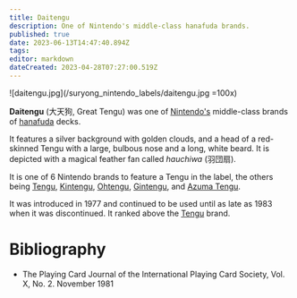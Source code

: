 ```yaml
---
title: Daitengu
description: One of Nintendo's middle-class hanafuda brands.
published: true
date: 2023-06-13T14:47:40.894Z
tags: 
editor: markdown
dateCreated: 2023-04-28T07:27:00.519Z
---
```


![daitengu.jpg](/suryong_nintendo_labels/daitengu.jpg =100x)

**Daitengu** (大天狗, Great Tengu) was one of [Nintendo's](/en/hanafuda/manufacturers/nintendo) middle-class brands of [hanafuda](/en/hanafuda) decks.

It features a silver background with golden clouds, and a head of a red-skinned Tengu with a large, bulbous nose and a long, white beard. It is depicted with a magical feather fan called *hauchiwa* (羽団扇).

It is one of 6 Nintendo brands to feature a Tengu in the label, the others being [Tengu](/en/hanafuda/manufacturers/nintendo/tengu), [Kintengu](/en/hanafuda/manufacturers/nintendo/kintengu), [Ohtengu](/en/hanafuda/manufacturers/nintendo/ohtengu), [Gintengu](/en/hanafuda/manufacturers/nintendo/gintengu), and [Azuma Tengu](/en/hanafuda/manufacturers/nintendo/azuma_tengu).

It was introduced in 1977 and continued to be used until as late as 1983 when it was discontinued. It ranked above the [Tengu](/en/hanafuda/manufacturers/nintendo/tengu) brand.

# Bibliography
- The Playing Card Journal of the International Playing Card Society, Vol. X, No. 2. November 1981